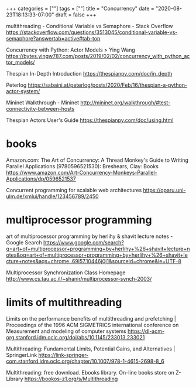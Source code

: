 +++
categories = [""]
tags = [""]
title = "Concurrency"
date = "2020-08-23T18:13:33-07:00"
draft = false
+++

multithreading - Conditional Variable vs Semaphore - Stack Overflow
https://stackoverflow.com/questions/3513045/conditional-variable-vs-semaphore?answertab=active#tab-top

Concurrency with Python: Actor Models > Ying Wang
https://bytes.yingw787.com/posts/2019/02/02/concurrency_with_python_actor_models/

Thespian In-Depth Introduction
https://thespianpy.com/doc/in_depth

Peterlog
https://sabaini.at/peterlog/posts/2020/Feb/16/thespian-a-python-actor-system/

Mininet Walkthrough - Mininet
http://mininet.org/walkthrough/#test-connectivity-between-hosts

Thespian Actors User's Guide
https://thespianpy.com/doc/using.html

# books

Amazon.com: The Art of Concurrency: A Thread Monkey's Guide to Writing Parallel Applications (9780596521530): Breshears, Clay: Books
https://www.amazon.com/Art-Concurrency-Monkeys-Parallel-Applications/dp/0596521537

Concurrent programming for scalable web architectures
https://oparu.uni-ulm.de/xmlui/handle/123456789/2450

# multiprocessor programming

art of multiprocessor programming by herlihy & shavit lecture notes - Google Search
https://www.google.com/search?q=art+of+multiprocessor+programming+by+herlihy+%26+shavit+lecture+notes&oq=art+of+multiprocessor+programming+by+herlihy+%26+shavit+lecture+notes&aqs=chrome..69i57.10446j0j1&sourceid=chrome&ie=UTF-8

Multiprocessor Synchronization Class Homepage
http://www.cs.tau.ac.il/~shanir/multiprocessor-synch-2003/

# limits of multithreading

Limits on the performance benefits of multithreading and prefetching | Proceedings of the 1996 ACM SIGMETRICS international conference on Measurement and modeling of computer systems
https://dl-acm-org.stanford.idm.oclc.org/doi/abs/10.1145/233013.233021

Multithreading: Fundamental Limits, Potential Gains, and Alternatives | SpringerLink
https://link-springer-com.stanford.idm.oclc.org/chapter/10.1007/978-1-4615-2698-8_6

Multithreading: free download. Ebooks library. On-line books store on Z-Library
https://bookos-z1.org/s/Multithreading
